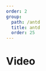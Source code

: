 ```yaml
---
order: 2
group:
  path: /antd
  title: antd
  order: 25
---
```


# Video

<code src="./_demo.tsx"
  title='测试antd中媒体组件Video'
  desc='使用自动配置查看效果'
  defaultShowCode=true
/>
